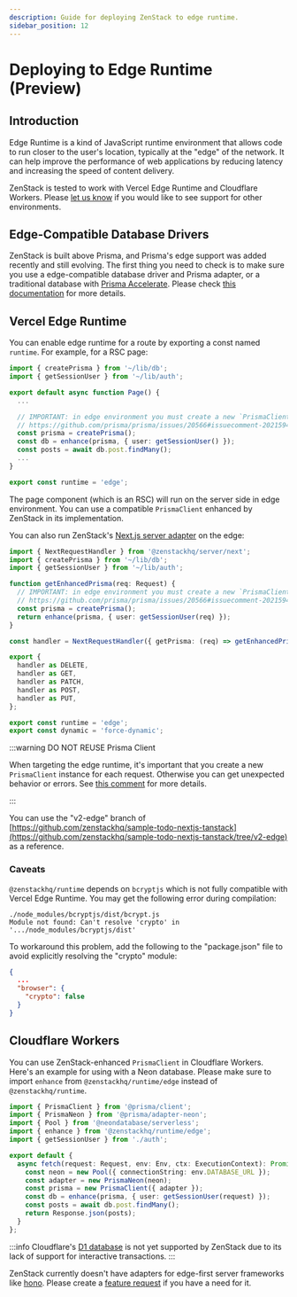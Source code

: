 ```yaml
---
description: Guide for deploying ZenStack to edge runtime.
sidebar_position: 12
---
```


# Deploying to Edge Runtime (Preview)

## Introduction

Edge Runtime is a kind of JavaScript runtime environment that allows code to run closer to the user's location, typically at the "edge" of the network. It can help improve the performance of web applications by reducing latency and increasing the speed of content delivery.

ZenStack is tested to work with Vercel Edge Runtime and Cloudflare Workers. Please [let us know](https://discord.gg/Ykhr738dUe) if you would like to see support for other environments.


## Edge-Compatible Database Drivers

ZenStack is built above Prisma, and Prisma's edge support was added recently and still evolving. The first thing you need to check is to make sure you use a edge-compatible database driver and Prisma adapter, or a traditional database with [Prisma Accelerate](https://www.prisma.io/docs/accelerate). Please check [this documentation](https://www.prisma.io/docs/orm/prisma-client/deployment/edge/overview) for more details.

## Vercel Edge Runtime

You can enable edge runtime for a route by exporting a const named `runtime`. For example, for a RSC page:

```ts
import { createPrisma } from '~/lib/db';
import { getSessionUser } from '~/lib/auth';

export default async function Page() {
  ...

  // IMPORTANT: in edge environment you must create a new `PrismaClient` for each request
  // https://github.com/prisma/prisma/issues/20566#issuecomment-2021594203
  const prisma = createPrisma();
  const db = enhance(prisma, { user: getSessionUser() });
  const posts = await db.post.findMany();
  ...
}

export const runtime = 'edge';
```

The page component (which is an RSC) will run on the server side in edge environment. You can use a compatible `PrismaClient` enhanced by ZenStack in its implementation.

You can also run ZenStack's [Next.js server adapter](../reference/server-adapters/next) on the edge:

```ts title='/src/app/api/model/[...path]/route.ts'
import { NextRequestHandler } from '@zenstackhq/server/next';
import { createPrisma } from '~/lib/db';
import { getSessionUser } from '~/lib/auth';

function getEnhancedPrisma(req: Request) {
  // IMPORTANT: in edge environment you must create a new `PrismaClient` for each request
  // https://github.com/prisma/prisma/issues/20566#issuecomment-2021594203
  const prisma = createPrisma();
  return enhance(prisma, { user: getSessionUser(req) });
}

const handler = NextRequestHandler({ getPrisma: (req) => getEnhancedPrisma(req), useAppDir: true });

export {
  handler as DELETE,
  handler as GET,
  handler as PATCH,
  handler as POST,
  handler as PUT,
};

export const runtime = 'edge';
export const dynamic = 'force-dynamic';
```

:::warning DO NOT REUSE Prisma Client

When targeting the edge runtime, it's important that you create a new `PrismaClient` instance for each request. Otherwise you can get unexpected behavior or errors. See [this comment](https://github.com/prisma/prisma/issues/20566#issuecomment-2021594203) for more details.

:::

You can use the "v2-edge" branch of [https://github.com/zenstackhq/sample-todo-nextjs-tanstack](https://github.com/zenstackhq/sample-todo-nextjs-tanstack/tree/v2-edge) as a reference.

### Caveats

`@zenstackhq/runtime` depends on `bcryptjs` which is not fully compatible with Vercel Edge Runtime. You may get the following error during compilation:

```
./node_modules/bcryptjs/dist/bcrypt.js
Module not found: Can't resolve 'crypto' in '.../node_modules/bcryptjs/dist'
```

To workaround this problem, add the following to the "package.json" file to avoid explicitly resolving the "crypto" module:

```json
{
  ...
  "browser": {
    "crypto": false
  }
}
```

## Cloudflare Workers

You can use ZenStack-enhanced `PrismaClient` in Cloudflare Workers. Here's an example for using with a Neon database. Please make sure to import `enhance` from `@zenstackhq/runtime/edge` instead of `@zenstackhq/runtime`.

```ts
import { PrismaClient } from '@prisma/client';
import { PrismaNeon } from '@prisma/adapter-neon';
import { Pool } from '@neondatabase/serverless';
import { enhance } from '@zenstackhq/runtime/edge';
import { getSessionUser } from './auth';

export default {
  async fetch(request: Request, env: Env, ctx: ExecutionContext): Promise<Response> {
    const neon = new Pool({ connectionString: env.DATABASE_URL });
    const adapter = new PrismaNeon(neon);
    const prisma = new PrismaClient({ adapter });
    const db = enhance(prisma, { user: getSessionUser(request) });
    const posts = await db.post.findMany();  
    return Response.json(posts);
  }
};
```

:::info
Cloudflare's [D1 database](https://developers.cloudflare.com/d1/) is not yet supported by ZenStack due to its lack of support for interactive transactions.
:::

ZenStack currently doesn't have adapters for edge-first server frameworks like [hono](https://hono.dev/). Please create a [feature request](https://github.com/zenstackhq/zenstack/issues/new?template=feature_request.md&title=%5BFeature+Request%5D) if you have a need for it.
